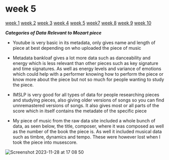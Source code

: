 # week 5
[week 1](week1.md)  [week 2](week2.md)  [week 3](week3.md)  [week 4](week4.md)  [week 5](week5.md)    [week7](week7.md)  [week 8](week8.md)  [week 9](week9.md)  [week 10](week10.md)  


__*Categories of Data*__
__*Relevant to Mozart piece*__
- Youtube is very basic in its metadata, only gives name and length of piece at best depending on who uploaded the piece of music 
- Metadata bankloaf gives a lot more data such as danceability and energy which is less relevant than other pieces such as key signature and time signatures. As well as energy levels and variance of emotions which could help with a performer knowing how to perform the piece  or know more about the piece but not so much for people wanting to study the piece.
- IMSLP is very good for all types of data for people researching pieces and studying pieces, also giving older versions of songs so you can find unnremastered versions of songs. It also gives most or all parts of the score which in itself contains the metadate of the specific piece

- My piece of music from the raw data site included a whole bunch of data, as seen below, the title, composer, where it was composed as well as the number of the book the piece is. As well it included musical data such as timbre, dynamics and tempo. These were however lost when I took the piece into musescore. 
  

![Screenshot 2023-11-28 at 17 08 50](https://github.com/2578428b/MCA-2023/assets/146018791/cc21335f-d804-4bc9-943d-d4c19b1b1a16)

